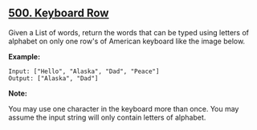 ## [500. Keyboard Row](https://leetcode.com/problems/keyboard-row/)

Given a List of words, return the words that can be typed using letters of alphabet on only one row's of American keyboard like the image below.

**Example:**

```
Input: ["Hello", "Alaska", "Dad", "Peace"]
Output: ["Alaska", "Dad"]
```

**Note:**

You may use one character in the keyboard more than once.
You may assume the input string will only contain letters of alphabet.
